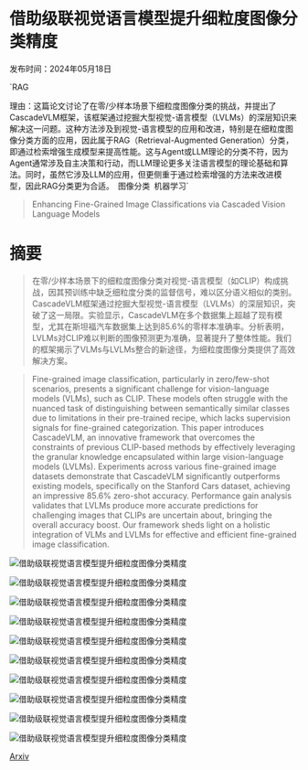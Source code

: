 # 借助级联视觉语言模型提升细粒度图像分类精度

发布时间：2024年05月18日

`RAG

理由：这篇论文讨论了在零/少样本场景下细粒度图像分类的挑战，并提出了CascadeVLM框架，该框架通过挖掘大型视觉-语言模型（LVLMs）的深层知识来解决这一问题。这种方法涉及到视觉-语言模型的应用和改进，特别是在细粒度图像分类方面的应用，因此属于RAG（Retrieval-Augmented Generation）分类，即通过检索增强生成模型来提高性能。这与Agent或LLM理论的分类不符，因为Agent通常涉及自主决策和行动，而LLM理论更多关注语言模型的理论基础和算法。同时，虽然它涉及LLM的应用，但更侧重于通过检索增强的方法来改进模型，因此RAG分类更为合适。` `图像分类` `机器学习`

> Enhancing Fine-Grained Image Classifications via Cascaded Vision Language Models

# 摘要

> 在零/少样本场景下的细粒度图像分类对视觉-语言模型（如CLIP）构成挑战，因其预训练中缺乏细粒度分类的监督信号，难以区分语义相似的类别。CascadeVLM框架通过挖掘大型视觉-语言模型（LVLMs）的深层知识，突破了这一局限。实验显示，CascadeVLM在多个数据集上超越了现有模型，尤其在斯坦福汽车数据集上达到85.6%的零样本准确率。分析表明，LVLMs对CLIP难以判断的图像预测更为准确，显著提升了整体性能。我们的框架揭示了VLMs与LVLMs整合的新途径，为细粒度图像分类提供了高效解决方案。

> Fine-grained image classification, particularly in zero/few-shot scenarios, presents a significant challenge for vision-language models (VLMs), such as CLIP. These models often struggle with the nuanced task of distinguishing between semantically similar classes due to limitations in their pre-trained recipe, which lacks supervision signals for fine-grained categorization. This paper introduces CascadeVLM, an innovative framework that overcomes the constraints of previous CLIP-based methods by effectively leveraging the granular knowledge encapsulated within large vision-language models (LVLMs). Experiments across various fine-grained image datasets demonstrate that CascadeVLM significantly outperforms existing models, specifically on the Stanford Cars dataset, achieving an impressive 85.6% zero-shot accuracy. Performance gain analysis validates that LVLMs produce more accurate predictions for challenging images that CLIPs are uncertain about, bringing the overall accuracy boost. Our framework sheds light on a holistic integration of VLMs and LVLMs for effective and efficient fine-grained image classification.

![借助级联视觉语言模型提升细粒度图像分类精度](../../../paper_images/2405.11301/flowerbase.png)

![借助级联视觉语言模型提升细粒度图像分类精度](../../../paper_images/2405.11301/cascadeVLM.png)

![借助级联视觉语言模型提升细粒度图像分类精度](../../../paper_images/2405.11301/perf_analysis.png)

![借助级联视觉语言模型提升细粒度图像分类精度](../../../paper_images/2405.11301/entropy_threshold.png)

![借助级联视觉语言模型提升细粒度图像分类精度](../../../paper_images/2405.11301/reasoning.png)

![借助级联视觉语言模型提升细粒度图像分类精度](../../../paper_images/2405.11301/casestudy.png)

![借助级联视觉语言模型提升细粒度图像分类精度](../../../paper_images/2405.11301/clipvitb32-trending.png)

![借助级联视觉语言模型提升细粒度图像分类精度](../../../paper_images/2405.11301/clipvitb16-trending.png)

![借助级联视觉语言模型提升细粒度图像分类精度](../../../paper_images/2405.11301/clipvitl14-trending.png)

![借助级联视觉语言模型提升细粒度图像分类精度](../../../paper_images/2405.11301/error_analysis.png)

[Arxiv](https://arxiv.org/abs/2405.11301)